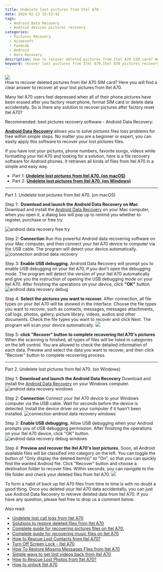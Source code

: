 ```yaml
---
title: Undelete lost pictures from Itel A70.
date: 2024-02-12 15:53:42
tags: 
  - Android Data Recovery
  - Android devices pictures recovery
categories: 
  - Pictures Recovery
  - Aiseesoft
  - FoneLab
  - Android
  - Data Recovery
description: How to recover deleted pictures from Itel A70 SIM card? Here you will find a clear answer to recover all your lost pictures from Itel A70. 
keyword: recover lost pictures from Itel A70,Itel A70 pictures recovery,android pictures retrieval,retrieve wiped pictures Itel A70,undelete pictures from Itel A70,save erased pictures from Itel A70,get back deleted pictures from Itel A70 android,pictures disappear Itel A70,extract pictures from water damaged phone Itel A70,how to recover pictures Itel A70,Itel A70 pictures deleted itself
---
```


<img src="https://img0mobiles.techidaily.com/images/best-assets/devices/itel/itel-a70/5.jpg" class="atpl-imgstyle"  />

<div class="atpl-content atpl-for-fonelab-android recover-pictures">

<div class="atpl-post-description-part-1">
How to recover deleted pictures from Itel A70 SIM card? Here you will find a clear answer to recover all your lost pictures from Itel A70. 
</div>

<div class="atpl-post-description-part-2">
<div class="tpl-content-sub-paragraph-normal">
    <p>
      Many Itel A70 users feel depressed when all of their phone pictures have been erased after you factory reset phone, format SIM card or delete data accidentally. So is there any solution to recover pictures after factory reset Itel A70?
    </p>
</div>


</div>

<div class="atpl-post-description-part-3">
<div class="tpl-content-sub-paragraph-title">
  Recommended: best pictures recovery software - Android Data Recovery:
</div>
<div class="tpl-content-sub-paragraph-content">
  <p>
    <a href="https://tools.techidaily.com/aiseesoft-android-data-recovery/" target="_blank" rel="noopener"><strong>Android Data Recovery</strong></a> allows you to solve pictures files loss problems for free within simple steps. No matter you are a beginner or expert, you can easily apply this software to recover your lost pictures files.
  </p>
</div>
<div class="tpl-content-sub-paragraph-content">
    <p>
      If you have lost your pictures, phone numbers, favorite songs, videos while formatting your Itel A70 and looking for a solution, here is a file recovery software for Android phones. It retrieves all kinds of files from Itel A70 in a simple and easy way.
    </p>
</div>
</div>

<ul>
  <li>Part 1: <strong><a href="#p1"> Undelete lost pictures from Itel A70.  (on macOS)</a></strong></li>
  <li>Part 2: <strong><a href="#p2"> Undelete lost pictures from Itel A70.  (on Windows)</a></strong></li>
</ul>



<!-- Part 1 -->
<a id="p1" name="p1" ></a><hr>

<div>
  <span class="atpl-step-part-style">Part 1. Undelete lost pictures from Itel A70. (on macOS)</span>
</div>  

<span class="atpl-stepstyle-a"><span>Step 1: </span></span> <strong>Download and launch the Android Data Recovery on Mac</strong>
Download and install the <a href="https://tools.techidaily.com/aiseesoft-android-data-recovery/" target="_blank" rel="noopener">Android Data Recovery</a> on your Mac computer, when you open it, a dialog box will pop up to remind you whether to register, purchase or free try.

<img src="https://tools.techidaily.com/images/apps/aiseesoft/android-data-recovery/mac-free-try.png" class="atpl-imgstyle" alt="android data recovery free try" />

<span class="atpl-stepstyle-a"><span>Step 2: </span></span> <strong>Connection</strong>
Run this powerful Android data recovering software on your Mac computer, and then connect your Itel A70 device to computer via the USB cable. The program will detect your device automatically.
<img src="https://tools.techidaily.com/images/apps/aiseesoft/android-data-recovery/mac-connection-interface.jpg" class="atpl-imgstyle" alt="connection android data recovery" />

<span class="atpl-stepstyle-a"><span>Step 3: </span></span> <strong>Enable USB debugging.</strong>
Android Data Recovery will prompt you to enable USB debugging on your Itel A70, if you don't open the debugging mode. The program will detect the version of your Itel A70 automatically and give you the instruction of opening the USB debugging mode on your Itel A70. After finishing the operations on your device, click <strong>"OK"</strong> button.
<img src="https://tools.techidaily.com/images/apps/aiseesoft/android-data-recovery/mac-android-usb-debug.jpg"  class="atpl-imgstyle" alt="android data recovery debug" />

<span class="atpl-stepstyle-a"><span>Step 4: </span></span> <strong>Select the pictures you want to recover.</strong>
After connection, all file types on your Itel A70 will be showed in the interface. Choose the file types you want to recover, such as contacts, messages, messages attachments, call logs, photos, gallery, picture library, videos, audios and other documents. Check the file types you want to recover and click Next. The program will scan your device automatically.
<img src="https://tools.techidaily.com/images/apps/aiseesoft/android-data-recovery/mac-choose-type-photos.jpg" class="atpl-imgstyle"  />

<span class="atpl-stepstyle-a"><span>Step 5: </span></span> <strong>click "Recover" button to  complete recovering Itel A70's pictures</strong>
When the scanning is finished, all types of files will be listed in categories on the left control. You are allowed to check the detailed information of each data. Preview and select the data you want to recover, and then click "Recover" button to complete recovering process.


<a id="p2" name="p2"></a><hr>

<!-- Part 2 -->
<div>
  <span class="atpl-step-part-style">Part 2. Undelete lost pictures from Itel A70. (on Windows)</span>
</div>

<span class="atpl-stepstyle-a"><span>Step 1: </span></span> <strong>Download and launch the Android Data Recovery</strong>
Download and install the <a href="https://tools.techidaily.com/aiseesoft-android-data-recovery/" target="_blank" rel="noopener">Android Data Recovery</a> on your Windows computer.
<img src="https://tools.techidaily.com/images/apps/aiseesoft/android-data-recovery/win-start-interface.png"  class="atpl-imgstyle" alt="android data recovery windows" />

<span class="atpl-stepstyle-a"><span>Step 2: </span></span> <strong>Connection</strong>
Connect your Itel A70 device to your Windows computer via the USB cable. Wait for seconds before the device is detected. Install the device driver on your computer if it hasn't been installed.
<img src="https://tools.techidaily.com/images/apps/aiseesoft/android-data-recovery/win-connection-interface.png" class="atpl-imgstyle" alt="connection android data recovery windows" />

<span class="atpl-stepstyle-a"><span>Step 3: </span></span> <strong>Enable USB debugging.</strong>
Allow USB debugging when your Android prompts you of USB debugging permission. After finishing the operations on your Itel A70 device, click "OK" button.
<img src="https://tools.techidaily.com/images/apps/aiseesoft/android-data-recovery/win-android-usb-debug.png" class="atpl-imgstyle" alt="android data recovery debug windows" />

<span class="atpl-stepstyle-a"><span>Step 4: </span></span> <strong>Preview and recover the Itel A70's lost pictures.</strong>
Soon, all Android available files will be classified into category on the left. You can toggle the button of "Only display the deleted item(s)" to "On", so that you can quickly find the wanted Android file. Click "Recover" button and choose a destination folder to recover files. Within seconds, you can navigate to the file folder and check your deleted files from Itel A70.
<img src="https://tools.techidaily.com/images/apps/aiseesoft/android-data-recovery/win-recover-photos.png" class="atpl-imgstyle"  />

<div class="atpl-post-description-part-4">
<div class="tpl-content-sub-paragraph-normal">
  <p>
    To form a habit of back up Itel A70 files from time to time is with no doubt a good thing. Once you deleted your Itel A70 data accidentally, you can just use Android Data Recovery to retrieve deleted data from Itel A70. If you have any question, please feel free to drop us a comment below.
  </p>
</div>
</div>

<ins class="adsbygoogle"
     style="display:block"
     data-ad-client="ca-pub-7571918770474297"
     data-ad-slot="8358498916"
     data-ad-format="auto"
     data-full-width-responsive="true"></ins>

<span class="atpl-alsoreadstyle">Also read:</span>
<div><ul>
<li><a href="/undelete-lost-call-logs-from-itel-a70-by-fonelab-android-recover-call-logs/" target="_blank" rel="noopener"><u>Undelete lost call logs from Itel A70</u></a></li>
<li><a href="/solutions-to-restore-deleted-files-from-itel-a70-by-fonelab-android-recover-data/" target="_blank" rel="noopener"><u>Solutions to restore deleted files from Itel A70</u></a></li>
<li><a href="/complete-guide-for-recovering-pictures-files-on-itel-a70-by-fonelab-android-recover-pictures/" target="_blank" rel="noopener"><u>Complete guide for recovering pictures files on Itel A70.</u></a></li>
<li><a href="/complete-guide-for-recovering-music-files-on-itel-a70-by-fonelab-android-recover-music/" target="_blank" rel="noopener"><u>Complete guide for recovering music files on Itel A70</u></a></li>
<li><a href="/how-to-rescue-lost-contacts-from-itel-a70-by-fonelab-android-recover-contacts/" target="_blank" rel="noopener"><u>How to Rescue Lost Contacts from Itel A70?</u></a></li>
<li><a href="/turn-off-screen-lock-itel-a70-by-drfone-android-unlock-android-unlock/" target="_blank" rel="noopener"><u>Turn Off Screen Lock - Itel A70</u></a></li>
<li><a href="/how-to-restore-missing-messages-files-from-itel-a70-by-fonelab-android-recover-messages/" target="_blank" rel="noopener"><u>How To  Restore Missing Messages Files from Itel A70</u></a></li>
<li><a href="/simple-ways-to-get-lost-videos-back-from-itel-a70-by-fonelab-android-recover-video/" target="_blank" rel="noopener"><u>Simple ways to get lost videos back from Itel A70</u></a></li>
<li><a href="/how-to-rescue-lost-photos-from-itel-a70-by-fonelab-android-recover-photos/" target="_blank" rel="noopener"><u>How to Rescue Lost Photos from Itel A70?</u></a></li>
<li><a href="/how-to-unlock-itel-a70-by-drfone-android-unlock-android-unlock/" target="_blank" rel="noopener"><u>How to unlock Itel A70</u></a></li>
</ul></div>

</div>
